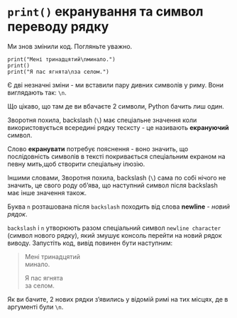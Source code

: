 # `print()` екранування та символ переводу рядку
Ми знов змінили код. Погляньте уважно.

`print("Мені тринадцятий\nминало.")`  
`print()`  
`print("Я пас ягнята\nза селом.")`

Є дві незначні зміни - ми вставили пару дивних символів у риму. Вони виглядають так: `\n`.


Що цікаво, що там де ви вбачаєте 2 символи, Python бачить лиш один.

Зворотня похила, backslash (`\`) має спеціальне значення коли використовується всередині рядку тесксту - це називають **екрануючий** символ.

Слово **екранувати** потребує пояснення - воно значить, що послідовність символів в тексті покривається спеціальним екраном на певну мить,щоб створити спеціальну ілюзію.

Іншими словами, Зворотня похила, backslash (`\`) сама по собі нічого не значить, це свого роду обʼява, що наступний символ після backslash має інше значення також.

Буква `n` розташована після `backslash` походить від слова **newline** - _новий рядок_.

`backslash` і `n` утворюють разом спеціальний символ `newline character` (символ нового рядку), який змушує консоль перейти на новий рядок виводу.
Запустіть код, вивід повинен бути наступним:

> Мені тринадцятий  
> минало.   
>  
> Я пас ягнята  
> за селом.

Як ви бачите, 2 нових рядки зʼявились у відомій римі на тих місцях, де в аргументі були `\n`.
